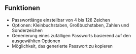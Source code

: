 ## Funktionen

- Passwortlänge einstellbar von 4 bis 128 Zeichen
- Optionen: Kleinbuchstaben, Großbuchstaben, Zahlen und Sonderzeichen
- Generierung eines zufälligen Passworts basierend auf den ausgewählten Optionen
- Möglichkeit, das generierte Passwort zu kopieren
